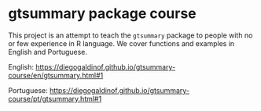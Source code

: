 
# gtsummary package course

This project is an attempt to teach the `gtsummary` package to people with no or few experience in R language. We cover functions and examples in English and Portuguese.

English: https://diegogaldinof.github.io/gtsummary-course/en/gtsummary.html#1

Portuguese: https://diegogaldinof.github.io/gtsummary-course/pt/gtsummary.html#1

